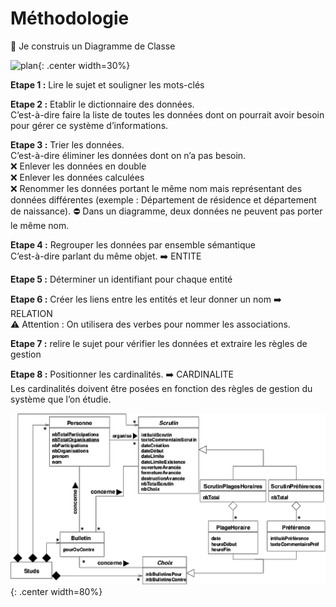 # Méthodologie

:pencil: Je construis un Diagramme de Classe

![plan](./data/plan.jpg){: .center width=30%}

**Etape 1 :** Lire le sujet et souligner les mots-clés
<br />

**Etape 2 :** Etablir le dictionnaire des données.<br />
C’est-à-dire faire la liste de toutes les données dont on pourrait avoir besoin pour gérer ce système d’informations. 
<br />

**Etape 3 :** Trier les données.<br />
C’est-à-dire éliminer les données dont on n’a pas besoin. <br />
:x: Enlever les données en double<br />
:x: Enlever les données calculées<br />
:x: Renommer les données portant le même nom mais représentant des données différentes (exemple : Département de résidence et département de naissance). :no_entry: Dans un diagramme, deux données ne peuvent pas porter le même nom.
<br />

**Etape 4 :** Regrouper les données par ensemble sémantique<br />
C’est-à-dire parlant du même objet. :arrow_right: ENTITE
<br />

**Etape 5 :** Déterminer un identifiant pour chaque entité<br />

**Etape 6 :** Créer les liens  entre les entités et leur donner un nom :arrow_right: RELATION<br />
:warning: Attention : On utilisera des verbes pour nommer les associations.
<br />

**Etape 7 :** relire le sujet pour vérifier les données et extraire les règles de gestion
<br />

**Etape 8 :** Positionner les cardinalités. :arrow_right: CARDINALITE<br />
Les cardinalités doivent être posées en fonction des règles de gestion du système que l’on étudie.

![illustration Diagramme de Classe](../data/d1.png){: .center width=80%}